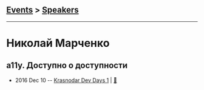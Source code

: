 ## [Events](../README.md) > [Speakers](../speakers.md)
---

# Николай Марченко

## a11y. Доступно о доступности
- 2016 Dec 10 -- [Krasnodar Dev Days 1](https://www.youtube.com/watch?v=k_tPPP6kb7I)  | [:notebook:](http://neonick.ru/a11y-2016.pdf)  
